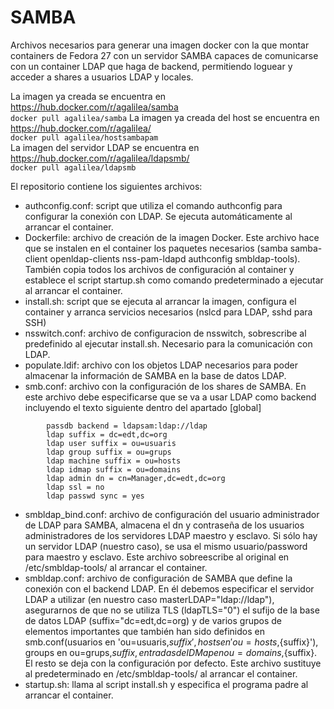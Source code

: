 # SAMBA
Archivos necesarios para generar una imagen docker con la que montar containers de 
Fedora 27 con un servidor SAMBA capaces de comunicarse con un container LDAP que haga de backend, permitiendo loguear y 
acceder a shares a usuarios LDAP y locales. 

La imagen ya creada se encuentra en https://hub.docker.com/r/agalilea/samba  
```docker pull agalilea/samba```
La imagen ya creada del host se encuentra en https://hub.docker.com/r/agalilea/  
```docker pull agalilea/hostsambapam```  
La imagen del servidor LDAP se encuentra en https://hub.docker.com/r/agalilea/ldapsmb/  
```docker pull agalilea/ldapsmb```  


El repositorio contiene los siguientes archivos:
  * authconfig.conf: script que utiliza el comando authconfig para configurar la conexión con LDAP. Se ejecuta automáticamente al arrancar el container.  
  * Dockerfile: archivo de creación de la imagen Docker. Este archivo hace que se instalen en el container los paquetes 
  necesarios (samba samba-client openldap-clients nss-pam-ldapd authconfig smbldap-tools). También copia todos los 
  archivos de configuración al container y establece el script startup.sh como comando predeterminado a ejecutar al 
  arrancar el container.  
  * install.sh: script que se ejecuta al arrancar la imagen, configura el container y arranca servicios necesarios (nslcd para LDAP, sshd para SSH)  
  * nsswitch.conf: archivo de configuracion de nsswitch, sobrescribe al predefinido al ejecutar install.sh. Necesario para la comunicación con LDAP.  
  * populate.ldif: archivo con los objetos LDAP necesarios para poder almacenar la información de SAMBA en la base de datos LDAP.  
  * smb.conf: archivo con la configuración de los shares de SAMBA. En este archivo debe especificarse que se va a usar 
  LDAP como backend incluyendo el texto siguiente dentro del apartado [global]
  ```     
          passdb backend = ldapsam:ldap://ldap
          ldap suffix = dc=edt,dc=org
          ldap user suffix = ou=usuaris
          ldap group suffix = ou=grups
          ldap machine suffix = ou=hosts
          ldap idmap suffix = ou=domains
          ldap admin dn = cn=Manager,dc=edt,dc=org
          ldap ssl = no
          ldap passwd sync = yes
  ```
  * smbldap_bind.conf: archivo de configuración del usuario administrador de LDAP para SAMBA, almacena el dn y 
  contraseña de los usuarios administradores de los servidores LDAP maestro y esclavo. Si sólo hay un servidor LDAP 
  (nuestro caso), se usa el mismo usuario/password para maestro y esclavo. Este archivo sobreescribe al original en 
  /etc/smbldap-tools/ al arrancar el container.  
  * smbldap.conf: archivo de configuración de SAMBA que define la conexión con el backend LDAP. En él debemos 
  especificar el servidor LDAP a utilizar (en nuestro caso masterLDAP="ldap://ldap"), asegurarnos de que no se utiliza 
  TLS (ldapTLS="0") el sufijo de la base de datos LDAP (suffix="dc=edt,dc=org) y de varios grupos de elementos 
  importantes que también han sido definidos en smb.conf(usuarios en 'ou=usuaris,${suffix}', hosts en 
  'ou=hosts,${suffix}'), groups en ou=grups,${suffix}, entradas de IDMap en ou=domains,${suffix}. El resto se deja con 
  la configuración por defecto. Este archivo sustituye al predeterminado en /etc/smbldap-tools/ al arrancar el container.  
  * startup.sh: llama al script install.sh y especifica el programa padre al arrancar el container.  

